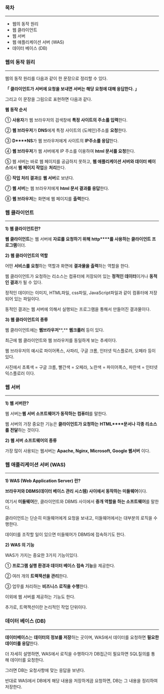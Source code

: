 ### **목차**

---

-   웹의 동작 원리
-   웹 클라이언트
-   웹 서버
-   웹 애플리케이션 서버 (WAS)
-   데이터 베이스 (DB)

### **웹의 동작 원리**

---

웹의 동작 원리를 다음과 같이 한 문장으로 정리할 수 있다.

****「** 클라이언트가 서버에 요청을 보내면 서버는 해당 요청에 대해 응답한다. 」**

그리고 이 문장을 그림으로 표현하면 다음과 같다.



**웹 동작 순서**

① **사용자**가 웹 브라우저의 검색창에 **특정 사이트의 주소를 입력**한다.

② **웹 브라우저**가 **DNS**에게 특정 사이트의 (도메인)주소를 **요청**한다.

③ **D****NS**가 웹 브라우저에게 사이트의 **IP주소를 응답**한다.

④ **웹 브라우저**가 웹 서버에게 IP 주소를 이용하여 **html 문서를 요청**한다.

⑤ 웹 서버는 바로 웹 페이지를 공급하지 못하고, **웹 애플리케이션 서버와 데이터 베이스**에서 **웹 페이지 작업**을 **처리**한다.

⑥ **작업 처리 결과**를 **웹 서버**로 보낸다.

⑦ **웹 서버**는 웹 브라우저에게 **html 문서 결과를 응답**한다.

⑧ **웹 브라우저**는 화면에 웹 페이지를 **출력**한다.

### **웹 클라이언트**

---

**1) 웹 클라이언트란?**

**웹 클라이언트**는 웹 서버에 **자료를 요청하기 위해** **http****를 사용하는 클라이언트 프로그램**이더.

**2) 웹 클라이언트의 역할**

어떤 **서비스를 요청**하는 역할과 화면에 **결과물을 출력**하는 역할을 한다.

웹 클라이언트가 요청하는 리소스는 컴퓨터에 저장되어 있는 **정적인 데이터**이거나 **동적인 결과**가 될 수 있다.

정적인 데이터는 이미지, HTML파일, css파일, JavaScript파일과 같이 컴퓨터에 저장되어 있는 파일이다.

동적인 결과는 웹 서버에 의해서 실행되는 프로그램을 통해서 만들어진 결과물이다.

**3) 웹 클라이언트의 종류**

웹 클라이언트에는 **웹브라우저****,** **웹크롤러** 등이 있다.

최근에 웹 클라이언트와 웹 브라우저를 동일하게 보는 추세이다.



웹 브라우저의 예시로 파이어폭스, 사파리, 구글 크롬, 인터넷 익스플로러, 오페라 등이 있다.

사진에서 초록색 = 구글 크롬, 빨간색 = 오페라, 노란색 = 파이어폭스, 파란색 = 인터넷 익스플로러 이다.

### **웹 서버**

---

**1) 웹 서버란?**

웹 서버는**웹 서버 소프트웨어가 동작하는 컴퓨터**를 말한다.

웹 서버의 가장 중요한 기능은 **클라이언트가 요청하는** **HTML****문서나 각종 리소스를 전달**하는 것이다.

**2) 웹 서버 소프트웨어의 종류**

가장 많이 사용되는 웹서버는 **Apache, Nginx, Microsoft, Google 웹서버** 이다.

### **웹 애플리케이션 서버 (WAS)**

---

**1) WAS (Web Application Server) 란?**

**브라우저와 DBMS(데이터 베이스 관리 시스템) 사이에서 동작하는 미들웨어**이다.

여기서 **미들웨어**란, 클라이언트와 DBMS 사이에서 **중개 역할을 하는 소프트웨어**를 말한다.

클라이언트는 단순히 미들웨어에게 요청을 보내고, 미들웨어에서는 대부분의 로직을 수행한다.

데이터를 조작할 일이 있으면 미들웨어가 DBMS에 접속하기도 한다.

**2) WAS 의 기능**

WAS가 가지는 중요한 3가지 기능이있다.

① **프로그램 실행 환경과 데이터 베이스 접속 기능**을 제공한다.

② 여러 개의 **트랙잭션을 관리**한다.

③ 업무를 처리하는 **비즈니스 로직을 수행**한다.

이외에 웹 서버를 제공하는 기능도 한다.

추가로, 트랙잭션이란 논리적인 작업 단위이다.

### **데이터 베이스 (DB)**

---

**데이터베이스**는 **데이터의 정보를 저장**하는 곳이며, WAS에서 데이터를 요청하면 **필요한 데이터를 응답**한다.

더 자세히 설명하면, WAS에서 로직을 수행하다가 DB접근이 필요하면 SQL질의를 통해 데이터를 요청한다.

그러면 DB는 요청사항에 맞는 응답을 보낸다.

반대로 WAS에서 DB에게 해당 내용을 저장하게끔 요청하면, DB는 그 내용을 정리하여 저장한다.

